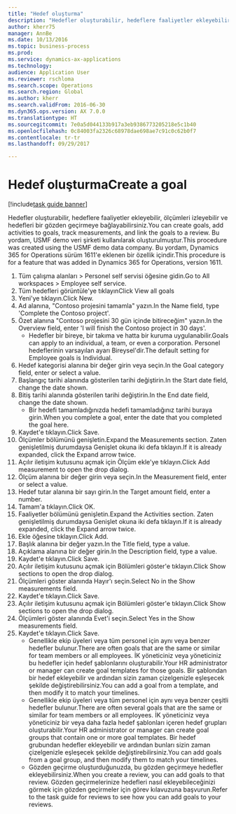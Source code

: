 ```yaml
--- 
title: "Hedef oluşturma"
description: "Hedefler oluşturabilir, hedeflere faaliyetler ekleyebilir, ölçümleri izleyebilir ve hedefleri bir gözden geçirmeye bağlayabilirsiniz."
author: kherr75
manager: AnnBe
ms.date: 10/13/2016
ms.topic: business-process
ms.prod: 
ms.service: dynamics-ax-applications
ms.technology: 
audience: Application User
ms.reviewer: rschloma
ms.search.scope: Operations
ms.search.region: Global
ms.author: kherr
ms.search.validFrom: 2016-06-30
ms.dyn365.ops.version: AX 7.0.0
ms.translationtype: HT
ms.sourcegitcommit: 7e0a5d044133b917a3eb9386773205218e5c1b40
ms.openlocfilehash: 0c84003fa2326c68978dae698ae7c91c0c62b0f7
ms.contentlocale: tr-tr
ms.lasthandoff: 09/29/2017

---
```

# <a name="create-a-goal"></a><span data-ttu-id="01199-103">Hedef oluşturma</span><span class="sxs-lookup"><span data-stu-id="01199-103">Create a goal</span></span>

[!include[task guide banner](../../includes/task-guide-banner.md)]

<span data-ttu-id="01199-104">Hedefler oluşturabilir, hedeflere faaliyetler ekleyebilir, ölçümleri izleyebilir ve hedefleri bir gözden geçirmeye bağlayabilirsiniz.</span><span class="sxs-lookup"><span data-stu-id="01199-104">You can create goals, add activities to goals, track measurements, and link the goals to a review.</span></span> <span data-ttu-id="01199-105">Bu yordam, USMF demo veri şirketi kullanılarak oluşturulmuştur.</span><span class="sxs-lookup"><span data-stu-id="01199-105">This procedure was created using the USMF demo data company.</span></span> <span data-ttu-id="01199-106">Bu yordam, Dynamics 365 for Operations sürüm 1611'e eklenen bir özellik içindir.</span><span class="sxs-lookup"><span data-stu-id="01199-106">This procedure is for a feature that was added in Dynamics 365 for Operations, version 1611.</span></span>

1. <span data-ttu-id="01199-107">Tüm çalışma alanları > Personel self servisi öğesine gidin.</span><span class="sxs-lookup"><span data-stu-id="01199-107">Go to All workspaces > Employee self service.</span></span>
2. <span data-ttu-id="01199-108">Tüm hedefleri görüntüle'ye tıklayın</span><span class="sxs-lookup"><span data-stu-id="01199-108">Click View all goals</span></span>
3. <span data-ttu-id="01199-109">Yeni'ye tıklayın.</span><span class="sxs-lookup"><span data-stu-id="01199-109">Click New.</span></span>
4. <span data-ttu-id="01199-110">Ad alanına, "Contoso projesini tamamla" yazın.</span><span class="sxs-lookup"><span data-stu-id="01199-110">In the Name field, type 'Complete the Contoso project'.</span></span>
5. <span data-ttu-id="01199-111">Özet alanına "Contoso projesini 30 gün içinde bitireceğim" yazın.</span><span class="sxs-lookup"><span data-stu-id="01199-111">In the Overview field, enter 'I will finish the Contoso project in 30 days'.</span></span>
    * <span data-ttu-id="01199-112">Hedefler bir bireye, bir takıma ve hatta bir kuruma uygulanabilir.</span><span class="sxs-lookup"><span data-stu-id="01199-112">Goals can apply to an individual, a team, or even a corporation.</span></span> <span data-ttu-id="01199-113">Personel hedeflerinin varsayılan ayarı Bireysel'dir.</span><span class="sxs-lookup"><span data-stu-id="01199-113">The default setting for Employee goals is Individual.</span></span>  
6. <span data-ttu-id="01199-114">Hedef kategorisi alanına bir değer girin veya seçin.</span><span class="sxs-lookup"><span data-stu-id="01199-114">In the Goal category field, enter or select a value.</span></span>
7. <span data-ttu-id="01199-115">Başlangıç tarihi alanında gösterilen tarihi değiştirin.</span><span class="sxs-lookup"><span data-stu-id="01199-115">In the Start date field, change the date shown.</span></span>
8. <span data-ttu-id="01199-116">Bitiş tarihi alanında gösterilen tarihi değiştirin.</span><span class="sxs-lookup"><span data-stu-id="01199-116">In the End date field, change the date shown.</span></span>
    * <span data-ttu-id="01199-117">Bir hedefi tamamladığınızda hedefi tamamladığınız tarihi buraya girin.</span><span class="sxs-lookup"><span data-stu-id="01199-117">When you complete a goal, enter the date that you completed the goal here.</span></span>  
9. <span data-ttu-id="01199-118">Kaydet'e tıklayın.</span><span class="sxs-lookup"><span data-stu-id="01199-118">Click Save.</span></span>
10. <span data-ttu-id="01199-119">Ölçümler bölümünü genişletin.</span><span class="sxs-lookup"><span data-stu-id="01199-119">Expand the Measurements section.</span></span> <span data-ttu-id="01199-120">Zaten genişletilmiş durumdaysa Genişlet okuna iki defa tıklayın.</span><span class="sxs-lookup"><span data-stu-id="01199-120">If it is already expanded, click the Expand arrow twice.</span></span>
11. <span data-ttu-id="01199-121">Açılır iletişim kutusunu açmak için Ölçüm ekle'ye tıklayın.</span><span class="sxs-lookup"><span data-stu-id="01199-121">Click Add measurement to open the drop dialog.</span></span>
12. <span data-ttu-id="01199-122">Ölçüm alanına bir değer girin veya seçin.</span><span class="sxs-lookup"><span data-stu-id="01199-122">In the Measurement field, enter or select a value.</span></span>
13. <span data-ttu-id="01199-123">Hedef tutar alanına bir sayı girin.</span><span class="sxs-lookup"><span data-stu-id="01199-123">In the Target amount field, enter a number.</span></span>
14. <span data-ttu-id="01199-124">Tamam'a tıklayın.</span><span class="sxs-lookup"><span data-stu-id="01199-124">Click OK.</span></span>
15. <span data-ttu-id="01199-125">Faaliyetler bölümünü genişletin.</span><span class="sxs-lookup"><span data-stu-id="01199-125">Expand the Activities section.</span></span> <span data-ttu-id="01199-126">Zaten genişletilmiş durumdaysa Genişlet okuna iki defa tıklayın.</span><span class="sxs-lookup"><span data-stu-id="01199-126">If it is already expanded, click the Expand arrow twice.</span></span>
16. <span data-ttu-id="01199-127">Ekle öğesine tıklayın.</span><span class="sxs-lookup"><span data-stu-id="01199-127">Click Add.</span></span>
17. <span data-ttu-id="01199-128">Başlık alanına bir değer yazın.</span><span class="sxs-lookup"><span data-stu-id="01199-128">In the Title field, type a value.</span></span>
18. <span data-ttu-id="01199-129">Açıklama alanına bir değer girin.</span><span class="sxs-lookup"><span data-stu-id="01199-129">In the Description field, type a value.</span></span>
19. <span data-ttu-id="01199-130">Kaydet'e tıklayın.</span><span class="sxs-lookup"><span data-stu-id="01199-130">Click Save.</span></span>
20. <span data-ttu-id="01199-131">Açılır iletişim kutusunu açmak için Bölümleri göster'e tıklayın.</span><span class="sxs-lookup"><span data-stu-id="01199-131">Click Show sections to open the drop dialog.</span></span>
21. <span data-ttu-id="01199-132">Ölçümleri göster alanında Hayır'ı seçin.</span><span class="sxs-lookup"><span data-stu-id="01199-132">Select No in the Show measurements field.</span></span>
22. <span data-ttu-id="01199-133">Kaydet'e tıklayın.</span><span class="sxs-lookup"><span data-stu-id="01199-133">Click Save.</span></span>
23. <span data-ttu-id="01199-134">Açılır iletişim kutusunu açmak için Bölümleri göster'e tıklayın.</span><span class="sxs-lookup"><span data-stu-id="01199-134">Click Show sections to open the drop dialog.</span></span>
24. <span data-ttu-id="01199-135">Ölçümleri göster alanında Evet'i seçin.</span><span class="sxs-lookup"><span data-stu-id="01199-135">Select Yes in the Show measurements field.</span></span>
25. <span data-ttu-id="01199-136">Kaydet'e tıklayın.</span><span class="sxs-lookup"><span data-stu-id="01199-136">Click Save.</span></span>
    * <span data-ttu-id="01199-137">Genellikle ekip üyeleri veya tüm personel için aynı veya benzer hedefler bulunur.</span><span class="sxs-lookup"><span data-stu-id="01199-137">There are often goals that are the same or similar for team members or all employees.</span></span>     <span data-ttu-id="01199-138">İK yöneticiniz veya yöneticiniz bu hedefler için hedef şablonlarını oluşturabilir.</span><span class="sxs-lookup"><span data-stu-id="01199-138">Your HR administrator or manager can create goal templates for those goals.</span></span> <span data-ttu-id="01199-139">Bir şablondan bir hedef ekleyebilir ve ardından sizin zaman çizelgenizle eşleşecek şekilde değiştirebilirsiniz.</span><span class="sxs-lookup"><span data-stu-id="01199-139">You can add a goal from a template, and then modify it to match your timelines.</span></span>  
    * <span data-ttu-id="01199-140">Genellikle ekip üyeleri veya tüm personel için aynı veya benzer çeşitli hedefler bulunur.</span><span class="sxs-lookup"><span data-stu-id="01199-140">There are often several goals that are the same or similar for team members or all employees.</span></span>     <span data-ttu-id="01199-141">İK yöneticiniz veya yöneticiniz bir veya daha fazla hedef şablonları içeren hedef grupları oluşturabilir.</span><span class="sxs-lookup"><span data-stu-id="01199-141">Your HR administrator or manager can create goal groups that contain one or more goal templates.</span></span> <span data-ttu-id="01199-142">Bir hedef grubundan hedefler ekleyebilir ve ardından bunları sizin zaman çizelgenizle eşleşecek şekilde değiştirebilirsiniz.</span><span class="sxs-lookup"><span data-stu-id="01199-142">You can add goals from a goal group, and then modify them to match your timelines.</span></span>  
    * <span data-ttu-id="01199-143">Gözden geçirme oluşturduğunuzda, bu gözden geçirmeye hedefler ekleyebilirsiniz.</span><span class="sxs-lookup"><span data-stu-id="01199-143">When you create a review, you can add goals to that review.</span></span> <span data-ttu-id="01199-144">Gözden geçirmelerinize hedefleri nasıl ekleyebileceğinizi görmek için gözden geçirmeler için görev kılavuzuna başvurun.</span><span class="sxs-lookup"><span data-stu-id="01199-144">Refer to the task guide for reviews to see how you can add goals to your reviews.</span></span>  


